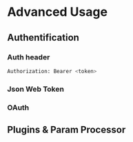 # Advanced Usage



## Authentification


### Auth header

```bash
Authorization: Bearer <token>
```

### Json Web Token

### OAuth


## Plugins & Param Processor
